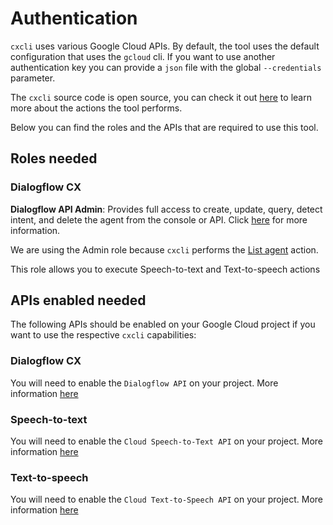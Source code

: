 # Authentication

`cxcli` uses various Google Cloud APIs. By default, the tool uses the default configuration that uses the `gcloud` cli. If you want to use another authentication key you can provide a `json` file with the global `--credentials` parameter.

The `cxcli` source code is open source, you can check it out [here](https://github.com/xavidop/dialogflow-cx-cli) to learn more about the actions the tool performs.

Below you can find the roles and the APIs that are required to use this tool.

## Roles needed

### Dialogflow CX

**Dialogflow API Admin**: Provides full access to create, update, query, detect intent, and delete the agent from the console or API. Click [here](https://cloud.google.com/dialogflow/cx/docs/concept/access-control) for more information.

We are using the Admin role because `cxcli` performs the [List agent](https://cloud.google.com/dialogflow/cx/docs/reference/rest/v3beta1/projects.locations.agents/list) action.

This role allows you to execute Speech-to-text and Text-to-speech actions

## APIs enabled needed

The following APIs should be enabled on your Google Cloud project if you want to use the respective `cxcli` capabilities:

### Dialogflow CX

You will need to enable the `Dialogflow API` on your project. More information [here](https://cloud.google.com/dialogflow/cx/docs)

### Speech-to-text

You will need to enable the `Cloud Speech-to-Text API` on your project. More information [here](https://cloud.google.com/speech-to-text/docs/transcribe-api)

### Text-to-speech

You will need to enable the `Cloud Text-to-Speech API` on your project. More information [here](https://cloud.google.com/text-to-speech/docs/apis)
